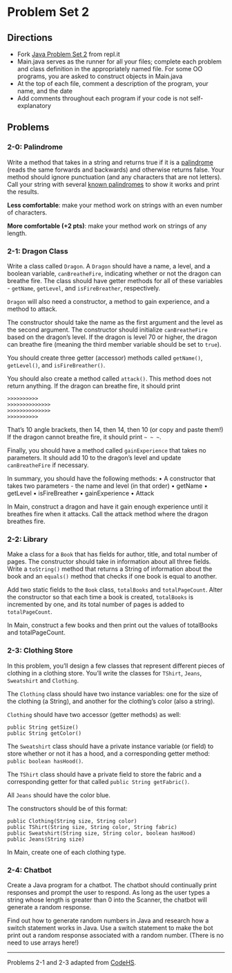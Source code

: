 # Problem Set 2

## Directions
* Fork [Java Problem Set 2](https://repl.it/@kellylougheed/Java-Problem-Set-2) from repl.it
*	Main.java serves as the runner for all your files; complete each problem and class definition in the appropriately named file. For some OO programs, you are asked to construct objects in Main.java
*	At the top of each file, comment a description of the program, your name, and the date
*	Add comments throughout each program if your code is not self-explanatory

## Problems

### 2-0: Palindrome

Write a method that takes in a string and returns true if it is a [palindrome]( https://en.wikipedia.org/wiki/Palindrome) (reads the same forwards and backwards) and otherwise returns false. Your method should ignore punctuation (and any characters that are not letters). Call your string with several [known palindromes]( http://www.palindromelist.net/) to show it works and print the results.

**Less comfortable**: make your method work on strings with an even number of characters.

**More comfortable (+2 pts)**: make your method work on strings of any length.

### 2-1: Dragon Class

Write a class called `Dragon`. A `Dragon` should have a name, a level, and a boolean variable, `canBreatheFire`, indicating whether or not the dragon can breathe fire. The class should have getter methods for all of these variables - `getName`, `getLevel`, and `isFireBreather`, respectively.

`Dragon` will also need a constructor, a method to gain experience, and a method to attack.

The constructor should take the name as the first argument and the level as the second argument. The constructor should initialize `canBreatheFire` based on the dragon’s level. If the dragon is level 70 or higher, the dragon can breathe fire (meaning the third member variable should be set to `true`).

You should create three getter (accessor) methods called `getName()`, `getLevel()`, and `isFireBreather()`.

You should also create a method called `attack()`. This method does not return anything. If the dragon can breathe fire, it should print

```
>>>>>>>>>>
>>>>>>>>>>>>>>
>>>>>>>>>>>>>>
>>>>>>>>>>
```

That’s 10 angle brackets, then 14, then 14, then 10 (or copy and paste them!)
If the dragon cannot breathe fire, it should print `~ ~ ~`.

Finally, you should have a method called `gainExperience` that takes no parameters. It should add 10 to the dragon’s level and update `canBreatheFire` if necessary.

In summary, you should have the following methods:
•	A constructor that takes two parameters - the name and level (in that order)
•	getName
•	getLevel
•	isFireBreather
•	gainExperience
•	Attack

In Main, construct a dragon and have it gain enough experience until it breathes fire when it attacks. Call the attack method where the dragon breathes fire.

### 2-2: Library

Make a class for a `Book` that has fields for author, title, and total number of pages. The constructor should take in information about all three fields. Write a `toString()` method that returns a String of information about the book and an `equals()` method that checks if one book is equal to another.

Add two static fields to the `Book` class, `totalBooks` and `totalPageCount`. Alter the constructor so that each time a book is created, `totalBooks` is incremented by one, and its total number of pages is added to `totalPageCount`.

In Main, construct a few books and then print out the values of totalBooks and totalPageCount.

### 2-3: Clothing Store

In this problem, you’ll design a few classes that represent different pieces of clothing in a clothing store. You’ll write the classes for `TShirt`, `Jeans`, `Sweatshirt` and `Clothing`.

The `Clothing` class should have two instance variables: one for the size of the clothing (a String), and another for the clothing’s color (also a string).

`Clothing` should have two accessor (getter methods) as well:
```
public String getSize()
public String getColor()
```

The `Sweatshirt` class should have a private instance variable (or field) to store whether or not it has a hood, and a corresponding getter method: `public boolean hasHood()`.

The `TShirt` class should have a private field to store the fabric and a corresponding getter for that called
`public String getFabric()`.

All `Jeans` should have the color blue.

The constructors should be of this format:

```
public Clothing(String size, String color)
public TShirt(String size, String color, String fabric)
public Sweatshirt(String size, String color, boolean hasHood)
public Jeans(String size)
```

In Main, create one of each clothing type.

### 2-4: Chatbot

Create a Java program for a chatbot. The chatbot should continually print responses and prompt the user to respond. As long as the user types a string whose length is greater than 0 into the Scanner, the chatbot will generate a random response.

Find out how to generate random numbers in Java and research how a switch statement works in Java. Use a switch statement to make the bot print out a random response associated with a random number. (There is no need to use arrays here!)

---

Problems 2-1 and 2-3 adapted from [CodeHS](https://www.codehs.com/).
